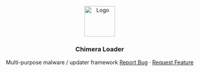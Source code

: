 <!-- PROJECT LOGO -->
<br />
<div align="center">
  <a href="https://upload.wikimedia.org/wikipedia/commons/b/b3/Chimera_Apulia_Louvre_K362.jpg">
    <img src="images/logo.png" alt="Logo" width="80" height="80">
  </a>

  <h3 align="center">Chimera Loader</h3>

  <p align="center">
     Multi-purpose malware / updater framework 
    <a href="https://github.com/Souhardya/ChimeraLdr/issues">Report Bug</a>
    ·
    <a href="https://github.com/Souhardya/ChimeraLdr/issues">Request Feature</a>
  </p>
</div>
